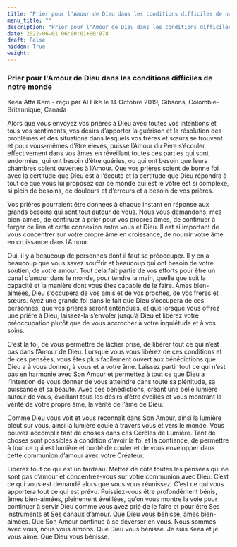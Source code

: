 ```yaml
---
title: "Prier pour l'Amour de Dieu dans les conditions difficiles de notre monde"
menu_title: ""
description: "Prier pour l'Amour de Dieu dans les conditions difficiles de notre monde"
date: 2022-06-01 06:00:01+00:878
draft: False
hidden: True
weight:
---
```

### Prier pour l'Amour de Dieu dans les conditions difficiles de notre monde

Keea Atta Kem - reçu par Al Fike le 14 Octobre 2019, Gibsons, Colombie-Britannique, Canada

Alors que vous envoyez vos prières à Dieu avec toutes vos intentions et tous vos sentiments, vos désirs d’apporter la guérison et la résolution des problèmes et des situations dans lesquels vos frères et sœurs se trouvent et pour vous-mêmes d’être élevés, puisse l’Amour du Père s’écouler effectivement dans vos âmes en réveillant toutes ces parties qui sont endormies, qui ont besoin d’être guéries, ou qui ont besoin que leurs chambres soient ouvertes à l’Amour. Que vos prières soient de bonne foi avec la certitude que Dieu est à l’écoute et la certitude que Dieu répondra à tout ce que vous lui proposez car ce monde qui est le vôtre est si complexe, si plein de besoins, de douleurs et d’erreurs et a besoin de vos prières.

Vos prières pourraient être données à chaque instant en réponse aux grands besoins qui sont tout autour de vous. Nous vous demandons, mes bien-aimés, de continuer à prier pour vos propres âmes, de continuer à forger ce lien et cette connexion entre vous et Dieu. Il est si important de vous concentrer sur votre propre âme en croissance, de nourrir votre âme en croissance dans l’Amour.

Oui, il y a beaucoup de personnes dont il faut se préoccuper. Il y en a beaucoup que vous savez souffrir et beaucoup qui ont besoin de votre soutien, de votre amour. Tout cela fait partie de vos efforts pour être un canal d’amour dans le monde, pour tendre la main, quelle que soit la capacité et la manière dont vous êtes capable de le faire. Âmes bien-aimées, Dieu s’occupera de vos amis et de vos proches, de vos frères et sœurs. Ayez une grande foi dans le fait que Dieu s’occupera de ces personnes, que vos prières seront entendues, et que lorsque vous offrez une prière à Dieu, laissez-la s’envoler jusqu’à Dieu et libérez votre préoccupation plutôt que de vous accrocher à votre inquiétude et à vos soins.

C’est la foi, de vous permettre de lâcher prise, de libérer tout ce qui n’est pas dans l’Amour de Dieu. Lorsque vous vous libérez de ces conditions et de ces pensées, vous êtes plus facilement ouvert aux bénédictions que Dieu a à vous donner, à vous et à votre âme. Laissez partir tout ce qui n’est pas en harmonie avec Son Amour et permettez à tout ce que Dieu a l’intention de vous donner de vous atteindre dans toute sa plénitude, sa puissance et sa beauté. Avec ces bénédictions, créant une belle lumière autour de vous, éveillant tous les désirs d’être éveillés et vous montrant la vérité de votre propre âme, la vérité de l’âme de Dieu.

Comme Dieu vous voit et vous reconnaît dans Son Amour, ainsi la lumière pleut sur vous, ainsi la lumière coule à travers vous et vers le monde. Vous pouvez accomplir tant de choses dans ces Cercles de Lumière. Tant de choses sont possibles à condition d’avoir la foi et la confiance, de permettre à tout ce qui est lumière et bonté de couler et de vous envelopper dans cette communion d’amour avec votre Créateur.

Libérez tout ce qui est un fardeau. Mettez de côté toutes les pensées qui ne sont pas d’amour et concentrez-vous sur votre communion avec Dieu. C’est ce qui vous est demandé alors que vous vous réunissez. C’est ce qui vous apportera tout ce qui est prévu. Puissiez-vous être profondément bénis, âmes bien-aimées, pleinement éveillées, qu’on vous montre la voie pour continuer à servir Dieu comme vous avez prié de le faire et pour être Ses instruments et Ses canaux d’amour. Que Dieu vous bénisse, âmes bien-aimées. Que Son Amour continue à se déverser en vous. Nous sommes avec vous, nous vous aimons. Que Dieu vous bénisse. Je suis Keea et je vous aime. Que Dieu vous bénisse.





